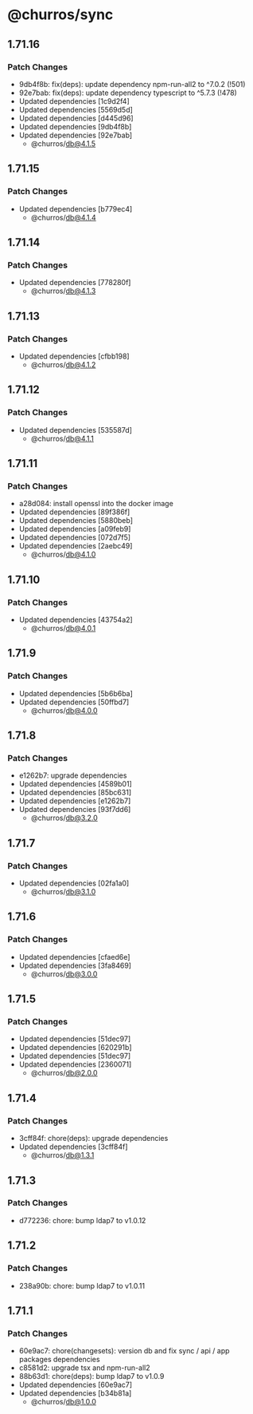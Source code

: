 # @churros/sync

## 1.71.16

### Patch Changes

- 9db4f8b: fix(deps): update dependency npm-run-all2 to ^7.0.2 (!501)
- 92e7bab: fix(deps): update dependency typescript to ^5.7.3 (!478)
- Updated dependencies [1c9d2f4]
- Updated dependencies [5569d5d]
- Updated dependencies [d445d96]
- Updated dependencies [9db4f8b]
- Updated dependencies [92e7bab]
  - @churros/db@4.1.5

## 1.71.15

### Patch Changes

- Updated dependencies [b779ec4]
  - @churros/db@4.1.4

## 1.71.14

### Patch Changes

- Updated dependencies [778280f]
  - @churros/db@4.1.3

## 1.71.13

### Patch Changes

- Updated dependencies [cfbb198]
  - @churros/db@4.1.2

## 1.71.12

### Patch Changes

- Updated dependencies [535587d]
  - @churros/db@4.1.1

## 1.71.11

### Patch Changes

- a28d084: install openssl into the docker image
- Updated dependencies [89f386f]
- Updated dependencies [5880beb]
- Updated dependencies [a09feb9]
- Updated dependencies [072d7f5]
- Updated dependencies [2aebc49]
  - @churros/db@4.1.0

## 1.71.10

### Patch Changes

- Updated dependencies [43754a2]
  - @churros/db@4.0.1

## 1.71.9

### Patch Changes

- Updated dependencies [5b6b6ba]
- Updated dependencies [50ffbd7]
  - @churros/db@4.0.0

## 1.71.8

### Patch Changes

- e1262b7: upgrade dependencies
- Updated dependencies [4589b01]
- Updated dependencies [85bc631]
- Updated dependencies [e1262b7]
- Updated dependencies [93f7dd6]
  - @churros/db@3.2.0

## 1.71.7

### Patch Changes

- Updated dependencies [02fa1a0]
  - @churros/db@3.1.0

## 1.71.6

### Patch Changes

- Updated dependencies [cfaed6e]
- Updated dependencies [3fa8469]
  - @churros/db@3.0.0

## 1.71.5

### Patch Changes

- Updated dependencies [51dec97]
- Updated dependencies [620291b]
- Updated dependencies [51dec97]
- Updated dependencies [2360071]
  - @churros/db@2.0.0

## 1.71.4

### Patch Changes

- 3cff84f: chore(deps): upgrade dependencies
- Updated dependencies [3cff84f]
  - @churros/db@1.3.1

## 1.71.3

### Patch Changes

- d772236: chore: bump ldap7 to v1.0.12

## 1.71.2

### Patch Changes

- 238a90b: chore: bump ldap7 to v1.0.11

## 1.71.1

### Patch Changes

- 60e9ac7: chore(changesets): version db and fix sync / api / app packages dependencies
- c8581d2: upgrade tsx and npm-run-all2
- 88b63d1: chore(deps): bump ldap7 to v1.0.9
- Updated dependencies [60e9ac7]
- Updated dependencies [b34b81a]
  - @churros/db@1.0.0
